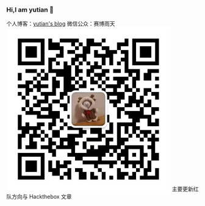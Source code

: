 ### Hi,I am yutian 👋
个人博客：[yutian's blog](https://yutianqaq.github.io/)
微信公众：赛博雨天
![wechat](yutian4060.jpg)
主要更新红队方向与 Hackthebox 文章
<!--
**yutianqaq/yutianqaq** is a ✨ _special_ ✨ repository because its `README.md` (this file) appears on your GitHub profile.

Here are some ideas to get you started:

- 🔭 I’m currently working on ...
- 🌱 I’m currently learning ...
- 👯 I’m looking to collaborate on ...
- 🤔 I’m looking for help with ...
- 💬 Ask me about ...
- 📫 How to reach me: ...
- 😄 Pronouns: ...
- ⚡ Fun fact: ...
-->
